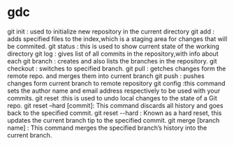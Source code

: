 # gdc
git init : used to initialize new repository in the current directory
git add  : adds specified files to the index,which is a staging area for changes that will be commited.
git status : this is used to show current state of the working directory
git log : gives list of all commits in the repository,with info about each
git branch : creates and also lists the branches in the repository.
git checkout : switches to specified branch.
git pull : getches changes form the remote repo. and merges them into current branch
git push : pushes changes form current branch to remote repository
git config :this command sets the author name and email address respectively to be used with your commits.
git reset :this is used to undo local changes to the state of a Git repo.
git reset –hard [commit]: This command discards all history and goes back to the specified commit.
git reset --hard : Known as a hard reset, this updates the current branch tip to the specified commit.
git merge [branch name] : This command merges the specified branch’s history into the current branch.
